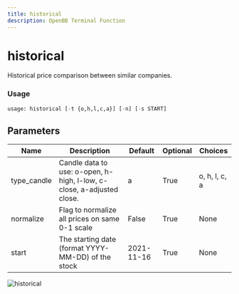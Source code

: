 ```yaml
---
title: historical
description: OpenBB Terminal Function
---
```


# historical

Historical price comparison between similar companies.

### Usage 
```python
usage: historical [-t {o,h,l,c,a}] [-n] [-s START]
```

## Parameters

| Name | Description | Default | Optional | Choices |
| ---- | ----------- | ------- | -------- | ------- |
| type_candle | Candle data to use: o-open, h-high, l-low, c-close, a-adjusted close. | a | True | o, h, l, c, a |
| normalize | Flag to normalize all prices on same 0-1 scale | False | True | None |
| start | The starting date (format YYYY-MM-DD) of the stock | 2021-11-16 | True | None |


![historical](https://user-images.githubusercontent.com/46355364/154073378-935eddd4-167e-48e8-9e3d-34029e5ba42f.png)

